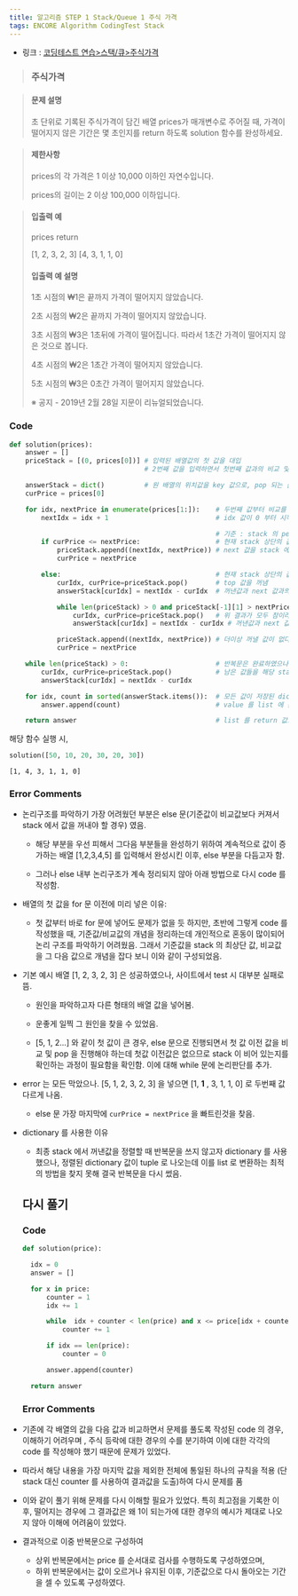 ```yaml
---
title: 알고리즘 STEP 1 Stack/Queue 1 주식 가격
tags: ENCORE Algorithm CodingTest Stack
---
```


* 링크 : [코딩테스트 연습>스택/큐>주식가격](https://programmers.co.kr/learn/courses/30/lessons/42584)

>### 주식가격


>#### 문제 설명
>
>초 단위로 기록된 주식가격이 담긴 배열 prices가 매개변수로 주어질 때, 가격이 떨어지지 않은 기간은 몇 초인지를 return 하도록 solution 함수를 완성하세요.

>#### 제한사항
>
>prices의 각 가격은 1 이상 10,000 이하인 자연수입니다.
>
>prices의 길이는 2 이상 100,000 이하입니다.
>

>#### 입출력 예
>
>prices	return
>
>[1, 2, 3, 2, 3]	[4, 3, 1, 1, 0]
>
>#### 입출력 예 설명
>
>1초 시점의 ₩1은 끝까지 가격이 떨어지지 않았습니다.
>
>2초 시점의 ₩2은 끝까지 가격이 떨어지지 않았습니다.
>
>3초 시점의 ₩3은 1초뒤에 가격이 떨어집니다. 따라서 1초간 가격이 떨어지지 않은 것으로 봅니다.
>
>4초 시점의 ₩2은 1초간 가격이 떨어지지 않았습니다.
>
>5초 시점의 ₩3은 0초간 가격이 떨어지지 않았습니다.
>
>※ 공지 - 2019년 2월 28일 지문이 리뉴얼되었습니다.


### Code
```python
def solution(prices):
    answer = []
    priceStack = [(0, prices[0])] # 입력된 배열값의 첫 값을 대입
                                  # 2번째 값을 입력하면서 첫번째 값과의 비교 및 stack 으로 옮기는 작업 진행

    answerStack = dict()          # 원 배열의 위치값을 key 값으로, pop 되는 순간, 비교값의 위치와의 차이(시간차) 를 value 로
    curPrice = prices[0]

    for idx, nextPrice in enumerate(prices[1:]):    # 두번째 값부터 비교를 위한 반복문 진행 (idx 는 해당 값의 위치를 표시)
        nextIdx = idx + 1                           # idx 값이 0 부터 시작하므로 이를 맞추기 위해 1을 더함

                                                    # 기준 : stack 의 peek 값이 current value, 반복문에서 주어진 값이 next value
        if curPrice <= nextPrice:                   # 현재 stack 상단의 값보다 next 값이 크다면
            priceStack.append((nextIdx, nextPrice)) # next 값을 stack 에 쌓음
            curPrice = nextPrice                    

        else:                                       # 현재 stack 상단의 값보다 next 값이 작다면
            curIdx, curPrice=priceStack.pop()       # top 값을 꺼냄
            answerStack[curIdx] = nextIdx - curIdx  # 꺼낸값과 next 값과의 시간차를 계산하여 dictionary value 로 입력

            while len(priceStack) > 0 and priceStack[-1][1] > nextPrice: # 혹시 stack 이 빈상태가 아닌지, 새로운 top 값을 꺼내기전, 다시 비교 후
                curIdx, curPrice=priceStack.pop()   # 위 결과가 모두 참이라면 반복하여 top 값을 꺼내고
                answerStack[curIdx] = nextIdx - curIdx # 꺼낸값과 next 값과의 시간차를 계산하여 dictionary value 로 입력

            priceStack.append((nextIdx, nextPrice)) # 더이상 꺼낼 값이 없다면 현재 next value 를 stack 에 쌓음.
            curPrice = nextPrice

    while len(priceStack) > 0:                      # 반복문은 완료하였으나, 아직 stack 에 남아 있는 값들이 있을수 있으므로
        curIdx, curPrice=priceStack.pop()           # 남은 값들을 해당 stack 의 길이가 0 이 될때까지 꺼내서 dictionary 에 저장
        answerStack[curIdx] = nextIdx - curIdx

    for idx, count in sorted(answerStack.items()):  # 모든 값이 저장된 dictionary 를 key 값(기존 배열의 순서) 로 정렬하여
        answer.append(count)                        # value 를 list 에 순서대로 저장

    return answer                                   # list 를 return 값으로 보냄
```
해당 함수 실행 시,

```python
solution([50, 10, 20, 30, 20, 30])
```
`[1, 4, 3, 1, 1, 0]`

### Error Comments

* 논리구조를 파악하기 가장 어려웠던 부분은 else 문(기준값이 비교값보다 커져서 stack 에서 값을 꺼내야 할 경우) 였음.


  - 해당 부분을 우선 피해서 그다음 부분들을 완성하기 위하여 계속적으로 값이 증가하는 배열 [1,2,3,4,5] 를 입력해서 완성시킨 이후, else 부분을 다듬고자 함.


  - 그러나 else 내부 논리구조가 계속 정리되지 않아 아래 방법으로 다시 code 를 작성함.


* 배열의 첫 값을 for 문 이전에 미리 넣은 이유:


  - 첫 값부터 바로 for 문에 넣어도 문제가 없을 듯 하지만, 초반에 그렇게 code 를 작성했을 때, 기준값/비교값의 개념을 정리하는데 개인적으로 혼동이 많이되어 논리 구조를 파악하기 어려웠음. 그래서 기준값을 stack 의 최상단 값, 비교값을 그 다음 값으로 개념을 잡다 보니 이와 같이 구성되었음.


* 기본 예시 배열 [1, 2, 3, 2, 3] 은 성공하였으나, 사이트에서 test 시 대부분 실패로 뜸.


  - 원인을 파악하고자 다른 형태의 배열 값을 넣어봄.


  - 운좋게 일찍 그 원인을 찾을 수 있었음.


  - [5, 1, 2...] 와 같이 첫 값이 큰 경우, else 문으로 진행되면서 첫 값 이전 값을 비교 및 pop 을 진행해야 하는데 첫값 이전값은 없으므로 stack 이 비어 있는지를 확인하는 과정이 필요함을 확인함. 이에 대해 while 문에 논리판단를 추가.


* error 는 모든 막았으나. [5, 1, 2, 3, 2, 3] 을 넣으면 [1, **1** , 3, 1, 1, 0] 로 두번째 값 다르게 나옴.


  - else 문 가장 마지막에 `curPrice = nextPrice` 을 빠트린것을 찾음.  


* dictionary 를 사용한 이유


  - 최종 stack 에서 꺼낸값을 정렬할 때 반복문을 쓰지 않고자 dictionary 를 사용했으나, 정렬된 dictionary 값이 tuple 로 나오는데 이를 list 로 변환하는 최적의 방법을 찾지 못해 결국 반복문을 다시 썼음.


  ## 다시 풀기

  ### Code
  ```python
  def solution(price):

    idx = 0
    answer = []

    for x in price:
        counter = 1
        idx += 1

        while  idx + counter < len(price) and x <= price[idx + counter-1]:
            counter += 1

        if idx == len(price):
            counter = 0

        answer.append(counter)

    return answer
  ```
  ### Error Comments

* 기존에 각 배열의 값을 다음 값과 비교하면서 문제를 풀도록 작성된 code 의 경우, 이해하기 어려우며 , 주식 등락에 대한 경우의 수를 분기하여 이에 대한 각각의 code 를 작성해야 했기 때문에 문제가 있었다.


* 따라서 해당 내용을 가장 마지막 값을 제외한 전체에 통일된 하나의 규칙을 적용 (단 stack 대신 counter 를 사용하여 결과값을 도출)하여 다시 문제를 품


* 이와 같이 풀기 위해 문제를 다시 이해할 필요가 있었다. 특히 최고점을 기록한 이후, 떨어지는 경우에 그 결과값은 왜 1이 되는가에 대한 경우의 예시가 제대로 나오지 않아 이해에 어려움이 있었다.


* 결과적으로 이중 반복문으로 구성하여
  - 상위 반복문에서는 price 를 순서대로 검사를 수행하도록 구성하였으며,
  - 하위 반복문에서는 값이 오르거나 유지된 이후, 기준값으로 다시 돌아오는 기간을 셀 수 있도록 구성하였다.
